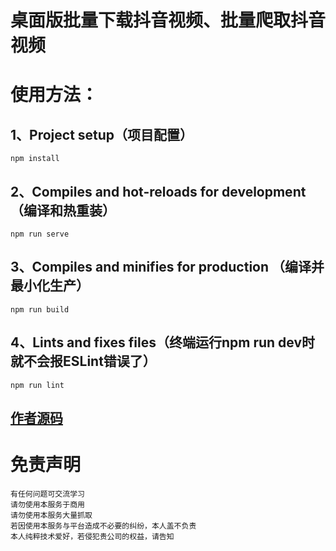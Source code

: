 #  桌面版批量下载抖音视频、批量爬取抖音视频

# 使用方法：
## 1、Project setup（项目配置）
```
npm install
```

## 2、Compiles and hot-reloads for development（编译和热重装）
```
npm run serve
```

## 3、Compiles and minifies for production （编译并最小化生产）
```
npm run build
```
## 4、Lints and fixes files（终端运行npm run dev时就不会报ESLint错误了）
```
npm run lint
```



## [作者源码](https://github.com/pengli520/electronVue)  

#  免责声明
```
有任何问题可交流学习  
请勿使用本服务于商用  
请勿使用本服务大量抓取  
若因使用本服务与平台造成不必要的纠纷，本人盖不负责  
本人纯粹技术爱好，若侵犯贵公司的权益，请告知  
```
